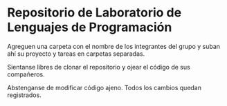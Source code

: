   # Repositorio de Laboratorio de Lenguajes de Programación

Agreguen una carpeta con el nombre de los integrantes del grupo y suban ahí su proyecto y tareas en carpetas separadas.

Sientanse libres de clonar el repositorio y ojear el código de sus compañeros.

Abstenganse de modificar código ajeno. Todos los cambios quedan registrados.
